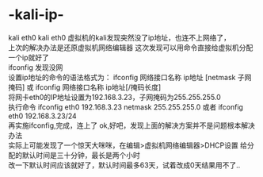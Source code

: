 # -kali-ip-
kali eth0
kali eth0 虚拟机的kali发现突然没了ip地址，也连不上网络了，<br>
上次的解决办法是还原虚拟机网络编辑器 这次发现可以用命令直接给虚拟机分配一个ip就好了<br>
ifconfig 发现没网 <br>
设置ip地址的命令的语法格式为： ifconfig 网络接口名称 ip地址 [netmask 子网掩码] 或 ifconfig 网络接口名称 ip地址[/掩码长度]<br>
将网卡eth0的IP地址设置为192.168.3.23，子网掩码为255.255.255.0  <br>
执行命令 ifconfig eth0 192.168.3.23 netmask 255.255.255.0 或者 ifconfig eth0 192.168.3.23/24<br>
再实施ifconfig,完成，连上了
ok,好吧，发现上面的解决方案并不是问题根本解决办法<br>
实际上可能发现了一个惊天大咪咪，在编辑>虚拟机网络编辑器>DHCP设置 给分配的默认时间是三十分钟，最长是两个小时<br>
改一下默认时间应该就好了，默认时间最多63天，试着改成0天结果用不了..
